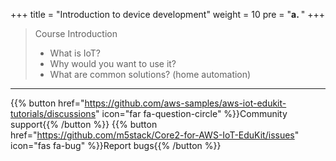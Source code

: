 +++
title = "Introduction to device development"
weight = 10
pre = "<b>a. </b>"
+++

> Course Introduction
>    * What is IoT?
>    * Why would you want to use it? 
>    * What are common solutions? (home automation) 



---
{{% button href="https://github.com/aws-samples/aws-iot-edukit-tutorials/discussions" icon="far fa-question-circle" %}}Community support{{% /button %}} {{% button href="https://github.com/m5stack/Core2-for-AWS-IoT-EduKit/issues" icon="fas fa-bug" %}}Report bugs{{% /button %}}